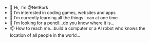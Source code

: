 - 👋 Hi, I’m @NetBork
- 👀 I’m interested in coding games, websites and apps
- 🌱 I’m currently learning all the things i can at one time.
- 💞️ I’m looking for a pencil...do you know where it is...
- 📫 How to reach me...build a computer or a AI robot who knows the location of all people in the world...

<!---
NetBork/NetBork is a ✨ special ✨ repository because its `README.md` (this file) appears on your GitHub profile.
You can click the Preview link to take a look at your changes.
--->
